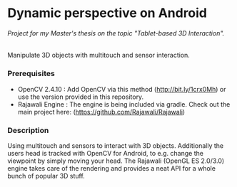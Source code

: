 Dynamic perspective on Android
==============================

###### Project for my Master's thesis on the topic "Tablet-based 3D Interaction".
Manipulate 3D objects with multitouch and sensor interaction.

### Prerequisites
* OpenCV 2.4.10 : Add OpenCV via this method (http://bit.ly/1crx0Mh) or use the version provided in this repository.
* Rajawali Engine : The engine is being included via gradle. Check out the main project here: (https://github.com/Rajawali/Rajawali)

### Description

Using multitouch and sensors to interact with 3D objects.
Additionally the users head is tracked with OpenCV for Android, to e.g. change the viewpoint by simply moving your head.
The Rajawali (OpenGL ES 2.0/3.0) engine takes care of the rendering and provides a neat API for a whole bunch of popular 3D stuff.

